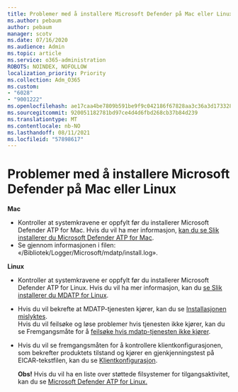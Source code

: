 ```yaml
---
title: Problemer med å installere Microsoft Defender på Mac eller Linux
ms.author: pebaum
author: pebaum
manager: scotv
ms.date: 07/16/2020
ms.audience: Admin
ms.topic: article
ms.service: o365-administration
ROBOTS: NOINDEX, NOFOLLOW
localization_priority: Priority
ms.collection: Adm_O365
ms.custom:
- "6028"
- "9001222"
ms.openlocfilehash: ae17caa4be7809b591be9f9c042186f67828aa3c36a3d17332806e4d92545dc6
ms.sourcegitcommit: 920051182781bd97ce4d4d6fbd268cb37b84d239
ms.translationtype: MT
ms.contentlocale: nb-NO
ms.lasthandoff: 08/11/2021
ms.locfileid: "57898617"
---
```

# <a name="issues-installing-microsoft-defender-on-mac-or-linux"></a>Problemer med å installere Microsoft Defender på Mac eller Linux

**Mac**

- Kontroller at systemkravene er oppfylt før du installerer Microsoft Defender ATP for Mac. Hvis du vil ha mer informasjon, [kan du se Slik installerer du Microsoft Defender ATP for Mac](https://docs.microsoft.com/windows/security/threat-protection/microsoft-defender-atp/microsoft-defender-atp-mac#how-to-install-microsoft-defender-atp-for-mac).  
- Se gjennom informasjonen i filen: «/Bibliotek/Logger/Microsoft/mdatp/install.log».

**Linux**

- Kontroller at systemkravene er oppfylt før du installerer Microsoft Defender ATP for Linux. Hvis du vil ha mer informasjon, kan du [se Slik installerer du MDATP for Linux](https://docs.microsoft.com/windows/security/threat-protection/microsoft-defender-atp/microsoft-defender-atp-linux#system-requirements). 
- Hvis du vil bekrefte at MDATP-tjenesten kjører, kan du se [Installasjonen mislyktes](https://docs.microsoft.com/windows/security/threat-protection/microsoft-defender-atp/linux-support-install#installation-failed).  
    Hvis du vil feilsøke og løse problemer hvis tjenesten ikke kjører, kan du se Fremgangsmåte for å [feilsøke hvis mdatp-tjenesten ikke kjører](https://docs.microsoft.com/windows/security/threat-protection/microsoft-defender-atp/linux-support-install#steps-to-troubleshoot-if-mdatp-service-isnt-running).
- Hvis du vil se fremgangsmåten for å kontrollere klientkonfigurasjonen, som bekrefter produktets tilstand og kjører en gjenkjenningstest på EICAR-tekstfilen, kan du se [Klientkonfigurasjon](https://docs.microsoft.com/windows/security/threat-protection/microsoft-defender-atp/linux-install-manually#client-configuration).  

    **Obs!** Hvis du vil ha en liste over støttede filsystemer for tilgangsaktivitet, kan du se [Microsoft Defender ATP for Linux.](https://docs.microsoft.com/windows/security/threat-protection/microsoft-defender-atp/microsoft-defender-atp-linux#system-requirements)